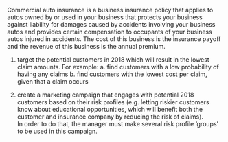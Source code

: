 Commercial auto insurance is a business insurance policy that applies to autos owned by or used in your business that protects your business against liability for damages caused by accidents involving your business autos and provides certain compensation to occupants of your business autos injured in accidents. The cost of this business is the insurance payoff and the revenue of this business is the annual premium.
1.	target the potential customers in 2018 which will result in the lowest claim amounts. For example:
a.	find customers with a low probability of having any claims
b.	find customers with the lowest cost per claim, given that a claim occurs

2.	create a marketing campaign that engages with potential 2018 customers based on their risk profiles (e.g.  letting riskier customers know about educational opportunities, which will benefit both the customer and insurance company by reducing the risk of claims).  
In order to do that, the manager must make several risk profile ‘groups’ to be used in this campaign. 
